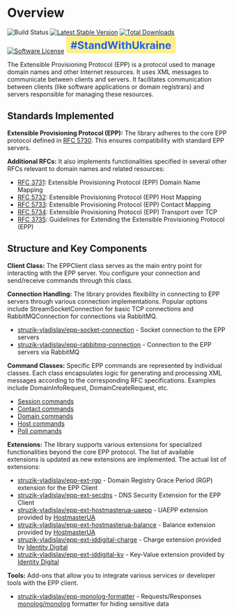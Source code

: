 # Overview

![Build Status](https://github.com/struzik-vladislav/epp-client/actions/workflows/ci.yml/badge.svg?branch=master)
[![Latest Stable Version](https://img.shields.io/github/v/release/struzik-vladislav/epp-client?sort=semver&style=flat-square)](https://packagist.org/packages/struzik-vladislav/epp-client)
[![Total Downloads](https://img.shields.io/packagist/dt/struzik-vladislav/epp-client?style=flat-square)](https://packagist.org/packages/struzik-vladislav/epp-client/stats)
[![Software License](https://img.shields.io/badge/license-MIT-brightgreen.svg?style=flat-square)](LICENSE)
[![StandWithUkraine](https://raw.githubusercontent.com/vshymanskyy/StandWithUkraine/main/badges/StandWithUkraine.svg)](https://github.com/vshymanskyy/StandWithUkraine/blob/main/docs/README.md)

The Extensible Provisioning Protocol (EPP) is a protocol used to manage domain names and other Internet resources. It uses XML messages to communicate between clients and servers.  It facilitates communication between clients (like software applications or domain registrars) and servers responsible for managing these resources.

## Standards Implemented
**Extensible Provisioning Protocol (EPP):** The library adheres to the core EPP protocol defined in [RFC 5730](https://tools.ietf.org/html/rfc5730). This ensures compatibility with standard EPP servers.

**Additional RFCs:** It also implements functionalities specified in several other RFCs relevant to domain names and related resources:
* [RFC 3731](https://tools.ietf.org/html/rfc3731): Extensible Provisioning Protocol (EPP) Domain Name Mapping
* [RFC 5732](https://tools.ietf.org/html/rfc5732): Extensible Provisioning Protocol (EPP) Host Mapping
* [RFC 5733](https://tools.ietf.org/html/rfc5733): Extensible Provisioning Protocol (EPP) Contact Mapping
* [RFC 5734](https://tools.ietf.org/html/rfc5734): Extensible Provisioning Protocol (EPP) Transport over TCP
* [RFC 3735](https://tools.ietf.org/html/rfc3735): Guidelines for Extending the Extensible Provisioning Protocol (EPP)

## Structure and Key Components
**Client Class:** The EPPClient class serves as the main entry point for interacting with the EPP server. You configure your connection and send/receive commands through this class.

**Connection Handling:** The library provides flexibility in connecting to EPP servers through various connection implementations. Popular options include StreamSocketConnection for basic TCP connections and RabbitMQConnection for connections via RabbitMQ.
* [struzik-vladislav/epp-socket-connection](https://github.com/struzik-vladislav/epp-socket-connection) - Socket connection to the EPP servers
* [struzik-vladislav/epp-rabbitmq-connection](https://github.com/struzik-vladislav/epp-rabbitmq-connection) - Connection to the EPP servers via RabbitMQ

**Command Classes:** Specific EPP commands are represented by individual classes. Each class encapsulates logic for generating and processing XML messages according to the corresponding RFC specifications. Examples include DomainInfoRequest, DomainCreateRequest, etc.
* [Session commands](session-commands.md)
* [Contact commands](contact-commands.md) 
* [Domain commands](domain-commands.md)
* [Host commands](host-commands.md)
* [Poll  commands](poll-commands.md)

**Extensions:** The library supports various extensions for specialized functionalities beyond the core EPP protocol. The list of available extensions is updated as new extensions are implemented. The actual list of extensions:
* [struzik-vladislav/epp-ext-rgp](https://github.com/struzik-vladislav/epp-ext-rgp) - Domain Registry Grace Period (RGP) extension for the EPP Client
* [struzik-vladislav/epp-ext-secdns](https://github.com/struzik-vladislav/epp-ext-secdns) - DNS Security Extension for the EPP Client
* [struzik-vladislav/epp-ext-hostmasterua-uaepp](https://github.com/struzik-vladislav/epp-ext-hostmasterua-uaepp) - UAEPP extension provided by [HostmasterUA](https://hostmaster.ua/)
* [struzik-vladislav/epp-ext-hostmasterua-balance](https://github.com/struzik-vladislav/epp-ext-hostmasterua-balance) - Balance extension provided by [HostmasterUA](https://hostmaster.ua/)
* [struzik-vladislav/epp-ext-iddigital-charge](https://github.com/struzik-vladislav/epp-ext-iddigital-charge) - Charge extension provided by [Identity Digital](https://www.identity.digital/)
* [struzik-vladislav/epp-ext-iddigital-kv](https://github.com/struzik-vladislav/epp-ext-iddigital-kv) - Key-Value extension provided by [Identity Digital](https://www.identity.digital/)

**Tools:** Add-ons that allow you to integrate various services or developer tools with the EPP client.
* [struzik-vladislav/epp-monolog-formatter](https://github.com/struzik-vladislav/epp-monolog-formatter) - Requests/Responses [monolog/monolog](https://github.com/Seldaek/monolog) formatter for hiding sensitive data  
